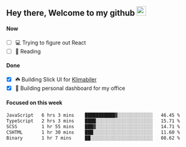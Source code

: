 ## Hey there, Welcome to my github <img src="https://media.giphy.com/media/hvRJCLFzcasrR4ia7z/giphy.gif" width="25px">

#### Now
- [ ] 💻 Trying to figure out React
- [ ] 📕 Reading

#### Done
- [x] ☘️ Building Slick UI for [Klimabiler](https://klimabiler.dk)
- [x] 🚀 Building personal dashboard for my office
 
 #### Focused on this week
<!--START_SECTION:waka-->

```txt
JavaScript   6 hrs 3 mins    ███████████▓░░░░░░░░░░░░░   46.45 %
TypeScript   2 hrs 3 mins    ████░░░░░░░░░░░░░░░░░░░░░   15.71 %
SCSS         1 hr 55 mins    ███▓░░░░░░░░░░░░░░░░░░░░░   14.71 %
CSHTML       1 hr 30 mins    ███░░░░░░░░░░░░░░░░░░░░░░   11.60 %
Binary       1 hr 7 mins     ██░░░░░░░░░░░░░░░░░░░░░░░   08.62 %
```

<!--END_SECTION:waka-->

